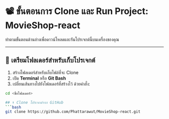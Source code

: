 # 📽️ ขั้นตอนการ Clone และ Run Project: MovieShop-react

ทำตามขั้นตอนด้านล่างเพื่อดาวน์โหลดและรันโปรเจกต์นี้บนเครื่องของคุณ

---

## 📁 เตรียมโฟลเดอร์สำหรับเก็บโปรเจกต์

1. สร้างโฟลเดอร์สำหรับเก็บไฟล์ที่จะ Clone
2. เปิด **Terminal** หรือ **Git Bash**
3. เปลี่ยนเส้นทางไปยังโฟลเดอร์ที่สร้างไว้ ด้วยคำสั่ง:

```bash
cd <ชื่อโฟลเดอร์>

## ⬇️ Clone โปรเจกต์จาก GitHub
```bash
git clone https://github.com/Phattarawut/MovieShop-react.git
